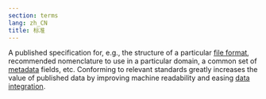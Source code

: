 ```yaml
---
section: terms
lang: zh_CN
title: 标准
---
```


A published specification for, e.g., the structure of a particular [file format](/glossary/en/terms/file-format/), recommended nomenclature to use in a particular domain, a common set of [metadata](/glossary/en/terms/metadata/) fields, etc. Conforming to relevant standards greatly increases the value of published data by improving machine readability and easing [data integration](/glossary/en/terms/data-integration/).
